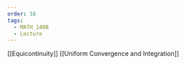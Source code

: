 ```yaml
---
order: 16
tags:
  - MATH_140B
  - Lecture
---
```

[[Equicontinuity]]
[[Uniform Convergence and Integration]]
